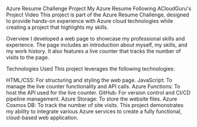Azure Resume Challenge Project
My Azure Resume Following ACloudGuru's Project Video
This project is part of the Azure Resume Challenge, designed to provide hands-on experience with Azure cloud technologies while creating a project that highlights my skills.

Overview
I developed a web page to showcase my professional skills and experience. The page includes an introduction about myself, my skills, and my work history. It also features a live counter that tracks the number of visits to the page.

Technologies Used
This project leverages the following technologies:

HTML/CSS: For structuring and styling the web page.
JavaScript: To manage the live counter functionality and API calls.
Azure Functions: To host the API used for the live counter.
GitHub: For version control and CI/CD pipeline management.
Azure Storage: To store the website files.
Azure Cosmos DB: To track the number of site visits.
This project demonstrates my ability to integrate various Azure services to create a fully functional, cloud-based web application.
